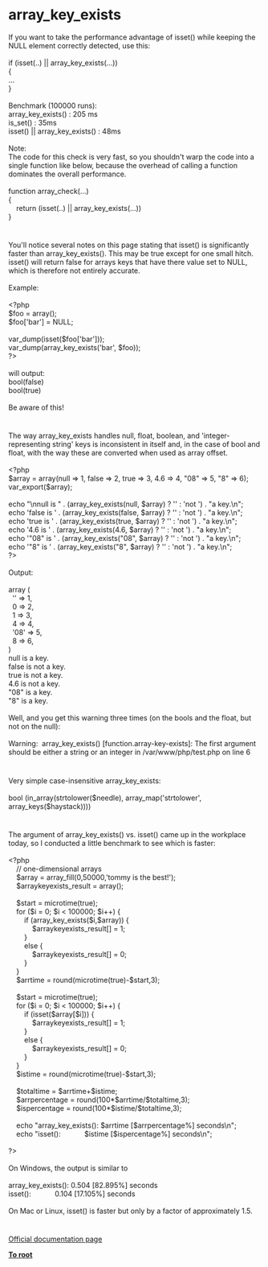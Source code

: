 # array_key_exists




<div class="phpcode"><span class="html">
If you want to take the performance advantage of isset() while keeping the NULL element correctly detected, use this:<br><br>if (isset(..) || array_key_exists(...))<br>{<br>...<br>}<br><br>Benchmark (100000 runs):<br>array_key_exists() : 205 ms<br>is_set() : 35ms<br>isset() || array_key_exists() : 48ms<br><br>Note: <br>The code for this check is very fast, so you shouldn&apos;t warp the code into a single function like below, because the overhead of calling a function dominates the overall performance.<br><br>function array_check(...)<br>{<br>&#xA0; &#xA0; return (isset(..) || array_key_exists(...))<br>}</span>
</div>
  

#


<div class="phpcode"><span class="html">
You&apos;ll notice several notes on this page stating that isset() is significantly faster than array_key_exists(). This may be true except for one small hitch. isset() will return false for arrays keys that have there value set to NULL, which is therefore not entirely accurate.<br><br>Example:<br><br><span class="default">&lt;?php<br>$foo </span><span class="keyword">= array();<br></span><span class="default">$foo</span><span class="keyword">[</span><span class="string">&apos;bar&apos;</span><span class="keyword">] = </span><span class="default">NULL</span><span class="keyword">;<br><br></span><span class="default">var_dump</span><span class="keyword">(isset(</span><span class="default">$foo</span><span class="keyword">[</span><span class="string">&apos;bar&apos;</span><span class="keyword">]));<br></span><span class="default">var_dump</span><span class="keyword">(</span><span class="default">array_key_exists</span><span class="keyword">(</span><span class="string">&apos;bar&apos;</span><span class="keyword">, </span><span class="default">$foo</span><span class="keyword">));<br></span><span class="default">?&gt;<br></span><br>will output:<br>bool(false)<br>bool(true)<br><br>Be aware of this!</span>
</div>
  

#


<div class="phpcode"><span class="html">
The way array_key_exists handles null, float, boolean, and &apos;integer-representing string&apos; keys is inconsistent in itself and, in the case of bool and float, with the way these are converted when used as array offset.<br><br><span class="default">&lt;?php<br>$array </span><span class="keyword">= array(</span><span class="default">null </span><span class="keyword">=&gt; </span><span class="default">1</span><span class="keyword">, </span><span class="default">false </span><span class="keyword">=&gt; </span><span class="default">2</span><span class="keyword">, </span><span class="default">true </span><span class="keyword">=&gt; </span><span class="default">3</span><span class="keyword">, </span><span class="default">4.6 </span><span class="keyword">=&gt; </span><span class="default">4</span><span class="keyword">, </span><span class="string">&quot;08&quot; </span><span class="keyword">=&gt; </span><span class="default">5</span><span class="keyword">, </span><span class="string">&quot;8&quot; </span><span class="keyword">=&gt; </span><span class="default">6</span><span class="keyword">);<br></span><span class="default">var_export</span><span class="keyword">(</span><span class="default">$array</span><span class="keyword">);<br><br>echo </span><span class="string">&quot;\nnull is &quot; </span><span class="keyword">. (</span><span class="default">array_key_exists</span><span class="keyword">(</span><span class="default">null</span><span class="keyword">, </span><span class="default">$array</span><span class="keyword">) ? </span><span class="string">&apos;&apos; </span><span class="keyword">: </span><span class="string">&apos;not &apos;</span><span class="keyword">) . </span><span class="string">&quot;a key.\n&quot;</span><span class="keyword">;<br>echo </span><span class="string">&apos;false is &apos; </span><span class="keyword">. (</span><span class="default">array_key_exists</span><span class="keyword">(</span><span class="default">false</span><span class="keyword">, </span><span class="default">$array</span><span class="keyword">) ? </span><span class="string">&apos;&apos; </span><span class="keyword">: </span><span class="string">&apos;not &apos;</span><span class="keyword">) . </span><span class="string">&quot;a key.\n&quot;</span><span class="keyword">;<br>echo </span><span class="string">&apos;true is &apos; </span><span class="keyword">. (</span><span class="default">array_key_exists</span><span class="keyword">(</span><span class="default">true</span><span class="keyword">, </span><span class="default">$array</span><span class="keyword">) ? </span><span class="string">&apos;&apos; </span><span class="keyword">: </span><span class="string">&apos;not &apos;</span><span class="keyword">) . </span><span class="string">&quot;a key.\n&quot;</span><span class="keyword">;<br>echo </span><span class="string">&apos;4.6 is &apos; </span><span class="keyword">. (</span><span class="default">array_key_exists</span><span class="keyword">(</span><span class="default">4.6</span><span class="keyword">, </span><span class="default">$array</span><span class="keyword">) ? </span><span class="string">&apos;&apos; </span><span class="keyword">: </span><span class="string">&apos;not &apos;</span><span class="keyword">) . </span><span class="string">&quot;a key.\n&quot;</span><span class="keyword">;<br>echo </span><span class="string">&apos;&quot;08&quot; is &apos; </span><span class="keyword">. (</span><span class="default">array_key_exists</span><span class="keyword">(</span><span class="string">&quot;08&quot;</span><span class="keyword">, </span><span class="default">$array</span><span class="keyword">) ? </span><span class="string">&apos;&apos; </span><span class="keyword">: </span><span class="string">&apos;not &apos;</span><span class="keyword">) . </span><span class="string">&quot;a key.\n&quot;</span><span class="keyword">;<br>echo </span><span class="string">&apos;&quot;8&quot; is &apos; </span><span class="keyword">. (</span><span class="default">array_key_exists</span><span class="keyword">(</span><span class="string">&quot;8&quot;</span><span class="keyword">, </span><span class="default">$array</span><span class="keyword">) ? </span><span class="string">&apos;&apos; </span><span class="keyword">: </span><span class="string">&apos;not &apos;</span><span class="keyword">) . </span><span class="string">&quot;a key.\n&quot;</span><span class="keyword">;<br></span><span class="default">?&gt;<br></span><br>Output:<br><br>array (<br>&#xA0; &apos;&apos; =&gt; 1,<br>&#xA0; 0 =&gt; 2,<br>&#xA0; 1 =&gt; 3,<br>&#xA0; 4 =&gt; 4,<br>&#xA0; &apos;08&apos; =&gt; 5,<br>&#xA0; 8 =&gt; 6,<br>)<br>null is a key.<br>false is not a key.<br>true is not a key.<br>4.6 is not a key.<br>&quot;08&quot; is a key.<br>&quot;8&quot; is a key.<br><br>Well, and you get this warning three times (on the bools and the float, but not on the null):<br><br>Warning:&#xA0; array_key_exists() [function.array-key-exists]: The first argument should be either a string or an integer in /var/www/php/test.php on line 6</span>
</div>
  

#


<div class="phpcode"><span class="html">
Very simple case-insensitive array_key_exists:<br><br>bool (in_array(strtolower($needle), array_map(&apos;strtolower&apos;, array_keys($haystack))))</span>
</div>
  

#


<div class="phpcode"><span class="html">
The argument of array_key_exists() vs. isset() came up in the workplace today, so I conducted a little benchmark to see which is faster:<br><br><span class="default">&lt;?php<br>&#xA0; &#xA0; </span><span class="comment">// one-dimensional arrays<br>&#xA0; &#xA0; </span><span class="default">$array </span><span class="keyword">= </span><span class="default">array_fill</span><span class="keyword">(</span><span class="default">0</span><span class="keyword">,</span><span class="default">50000</span><span class="keyword">,</span><span class="string">&apos;tommy is the best!&apos;</span><span class="keyword">);<br>&#xA0; &#xA0; </span><span class="default">$arraykeyexists_result </span><span class="keyword">= array();<br><br>&#xA0; &#xA0; </span><span class="default">$start </span><span class="keyword">= </span><span class="default">microtime</span><span class="keyword">(</span><span class="default">true</span><span class="keyword">);<br>&#xA0; &#xA0; for (</span><span class="default">$i </span><span class="keyword">= </span><span class="default">0</span><span class="keyword">; </span><span class="default">$i </span><span class="keyword">&lt; </span><span class="default">100000</span><span class="keyword">; </span><span class="default">$i</span><span class="keyword">++) {<br>&#xA0; &#xA0; &#xA0; &#xA0; if (</span><span class="default">array_key_exists</span><span class="keyword">(</span><span class="default">$i</span><span class="keyword">,</span><span class="default">$array</span><span class="keyword">)) {<br>&#xA0; &#xA0; &#xA0; &#xA0; &#xA0; &#xA0; </span><span class="default">$arraykeyexists_result</span><span class="keyword">[] = </span><span class="default">1</span><span class="keyword">;<br>&#xA0; &#xA0; &#xA0; &#xA0; }<br>&#xA0; &#xA0; &#xA0; &#xA0; else {<br>&#xA0; &#xA0; &#xA0; &#xA0; &#xA0; &#xA0; </span><span class="default">$arraykeyexists_result</span><span class="keyword">[] = </span><span class="default">0</span><span class="keyword">;<br>&#xA0; &#xA0; &#xA0; &#xA0; }<br>&#xA0; &#xA0; }<br>&#xA0; &#xA0; </span><span class="default">$arrtime </span><span class="keyword">= </span><span class="default">round</span><span class="keyword">(</span><span class="default">microtime</span><span class="keyword">(</span><span class="default">true</span><span class="keyword">)-</span><span class="default">$start</span><span class="keyword">,</span><span class="default">3</span><span class="keyword">);<br>&#xA0; &#xA0; <br>&#xA0; &#xA0; </span><span class="default">$start </span><span class="keyword">= </span><span class="default">microtime</span><span class="keyword">(</span><span class="default">true</span><span class="keyword">);<br>&#xA0; &#xA0; for (</span><span class="default">$i </span><span class="keyword">= </span><span class="default">0</span><span class="keyword">; </span><span class="default">$i </span><span class="keyword">&lt; </span><span class="default">100000</span><span class="keyword">; </span><span class="default">$i</span><span class="keyword">++) {<br>&#xA0; &#xA0; &#xA0; &#xA0; if (isset(</span><span class="default">$array</span><span class="keyword">[</span><span class="default">$i</span><span class="keyword">])) {<br>&#xA0; &#xA0; &#xA0; &#xA0; &#xA0; &#xA0; </span><span class="default">$arraykeyexists_result</span><span class="keyword">[] = </span><span class="default">1</span><span class="keyword">;<br>&#xA0; &#xA0; &#xA0; &#xA0; }<br>&#xA0; &#xA0; &#xA0; &#xA0; else {<br>&#xA0; &#xA0; &#xA0; &#xA0; &#xA0; &#xA0; </span><span class="default">$arraykeyexists_result</span><span class="keyword">[] = </span><span class="default">0</span><span class="keyword">;<br>&#xA0; &#xA0; &#xA0; &#xA0; }<br>&#xA0; &#xA0; }<br>&#xA0; &#xA0; </span><span class="default">$istime </span><span class="keyword">= </span><span class="default">round</span><span class="keyword">(</span><span class="default">microtime</span><span class="keyword">(</span><span class="default">true</span><span class="keyword">)-</span><span class="default">$start</span><span class="keyword">,</span><span class="default">3</span><span class="keyword">);<br>&#xA0; &#xA0; <br>&#xA0; &#xA0; </span><span class="default">$totaltime </span><span class="keyword">= </span><span class="default">$arrtime</span><span class="keyword">+</span><span class="default">$istime</span><span class="keyword">;<br>&#xA0; &#xA0; </span><span class="default">$arrpercentage </span><span class="keyword">= </span><span class="default">round</span><span class="keyword">(</span><span class="default">100</span><span class="keyword">*</span><span class="default">$arrtime</span><span class="keyword">/</span><span class="default">$totaltime</span><span class="keyword">,</span><span class="default">3</span><span class="keyword">);<br>&#xA0; &#xA0; </span><span class="default">$ispercentage </span><span class="keyword">= </span><span class="default">round</span><span class="keyword">(</span><span class="default">100</span><span class="keyword">*</span><span class="default">$istime</span><span class="keyword">/</span><span class="default">$totaltime</span><span class="keyword">,</span><span class="default">3</span><span class="keyword">);&#xA0; &#xA0; <br>&#xA0; &#xA0; <br>&#xA0; &#xA0; echo </span><span class="string">&quot;array_key_exists(): </span><span class="default">$arrtime</span><span class="string"> [</span><span class="default">$arrpercentage</span><span class="string">%] seconds\n&quot;</span><span class="keyword">;<br>&#xA0; &#xA0; echo </span><span class="string">&quot;isset():&#xA0; &#xA0; &#xA0; &#xA0; &#xA0; &#xA0; </span><span class="default">$istime</span><span class="string"> [</span><span class="default">$ispercentage</span><span class="string">%] seconds\n&quot;</span><span class="keyword">;<br><br></span><span class="default">?&gt;<br></span><br>On Windows, the output is similar to<br><br>array_key_exists(): 0.504 [82.895%] seconds<br>isset():&#xA0; &#xA0; &#xA0; &#xA0; &#xA0; &#xA0; 0.104 [17.105%] seconds<br><br>On Mac or Linux, isset() is faster but only by a factor of approximately 1.5.</span>
</div>
  

#

[Official documentation page](https://www.php.net/manual/en/function.array-key-exists.php)

**[To root](/README.md)**